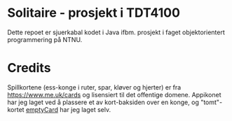 # Solitaire - prosjekt i TDT4100 

Dette repoet er sjuerkabal kodet i Java ifbm. prosjekt i faget objektorientert programmering på NTNU. 

# Credits

Spillkortene (ess-konge i ruter, spar, kløver og hjerter) er fra https://www.me.uk/cards og lisensiert til det offentige domene. Appikonet har jeg laget ved å plassere et av kort-baksiden over en konge, og "tomt"-kortet [emptyCard](/project/src/main/resources/solitaire/fxui/img/emptyCard.png) har jeg laget selv.
